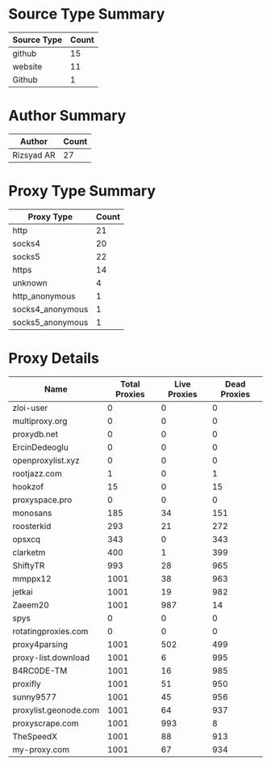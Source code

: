 # Source Type Summary

| Source Type | Count |
|-------------|-------|
| github | 15 |
| website | 11 |
| Github | 1 |


# Author Summary

| Author | Count |
|--------|-------|
| Rizsyad AR | 27 |


# Proxy Type Summary

| Proxy Type | Count |
|------------|-------|
| http | 21 |
| socks4 | 20 |
| socks5 | 22 |
| https | 14 |
| unknown | 4 |
| http_anonymous | 1 |
| socks4_anonymous | 1 |
| socks5_anonymous | 1 |


# Proxy Details

| Name | Total Proxies | Live Proxies | Dead Proxies |
|------|---------------|--------------|---------------|
| zloi-user | 0 | 0 | 0 |
| multiproxy.org | 0 | 0 | 0 |
| proxydb.net | 0 | 0 | 0 |
| ErcinDedeoglu | 0 | 0 | 0 |
| openproxylist.xyz | 0 | 0 | 0 |
| rootjazz.com | 1 | 0 | 1 |
| hookzof | 15 | 0 | 15 |
| proxyspace.pro | 0 | 0 | 0 |
| monosans | 185 | 34 | 151 |
| roosterkid | 293 | 21 | 272 |
| opsxcq | 343 | 0 | 343 |
| clarketm | 400 | 1 | 399 |
| ShiftyTR | 993 | 28 | 965 |
| mmppx12 | 1001 | 38 | 963 |
| jetkai | 1001 | 19 | 982 |
| Zaeem20 | 1001 | 987 | 14 |
| spys | 0 | 0 | 0 |
| rotatingproxies.com | 0 | 0 | 0 |
| proxy4parsing | 1001 | 502 | 499 |
| proxy-list.download | 1001 | 6 | 995 |
| B4RC0DE-TM | 1001 | 16 | 985 |
| proxifly | 1001 | 51 | 950 |
| sunny9577 | 1001 | 45 | 956 |
| proxylist.geonode.com | 1001 | 64 | 937 |
| proxyscrape.com | 1001 | 993 | 8 |
| TheSpeedX | 1001 | 88 | 913 |
| my-proxy.com | 1001 | 67 | 934 |
